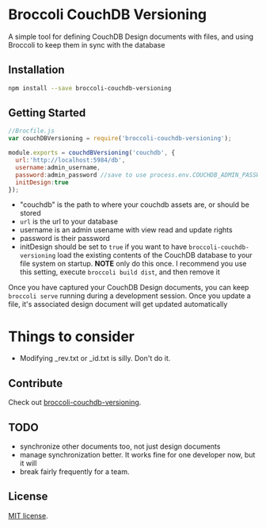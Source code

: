# Broccoli CouchDB Versioning

A simple tool for defining CouchDB Design documents with files, and using Broccoli to 
keep them in sync with the database

## Installation

```bash
npm install --save broccoli-couchdb-versioning
```

## Getting Started

```javascript
//Brocfile.js
var couchDBVersioning = require('broccoli-couchdb-versioning');

module.exports = couchdBVersioning('couchdb', {
  url:'http://localhost:5984/db',
  username:admin_username,
  password:admin_password //save to use process.env.COUCHDB_ADMIN_PASSWORD,
  initDesign:true
});
```
* "couchdb" is the path to where your couchdb assets are, or should be stored
* `url` is the url to your database
* username is an admin usename with view read and update rights
* password is their password
* initDesign should be set to `true` if you want to have `broccoli-couchdb-versioning` load
the existing contents of the CouchDB database to your file system on startup. **NOTE** only do this
once. I recommend you use this setting, execute `broccoli build dist`, and then remove it

Once you have captured your CouchDB Design documents, you can keep `broccoli serve` running during
a development session. Once you update a file, it's associated design document will get updated automatically 

# Things to consider
* Modifying _rev.txt or _id.txt is silly. Don't do it.

## Contribute

Check out
[broccoli-couchdb-versioning](https://github.com/tjhart/broccoli-couchdb-versioning).

## TODO

* synchronize other documents too, not just design documents
* manage synchronization better. It works fine for one developer now, but it will
* break fairly frequently for a team.

## License

[MIT license](LICENSE.md).

